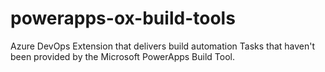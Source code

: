 # powerapps-ox-build-tools
Azure DevOps Extension that delivers build automation Tasks that haven't been provided by the Microsoft PowerApps Build Tool.
